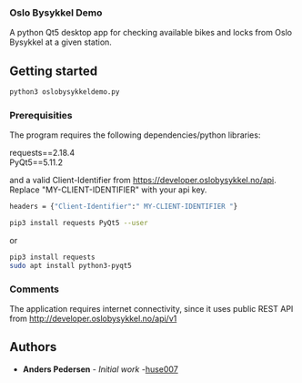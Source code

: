 ### Oslo Bysykkel Demo
A python Qt5 desktop app for checking available bikes and locks from Oslo Bysykkel at a given station.

## Getting started
```sh
python3 oslobysykkeldemo.py
```
### Prerequisities
The program requires the following dependencies/python libraries:
  
requests==2.18.4  
PyQt5==5.11.2  

and a valid Client-Identifier from https://developer.oslobysykkel.no/api.
Replace "MY-CLIENT-IDENTIFIER" with your api key.
```sh
headers = {"Client-Identifier":" MY-CLIENT-IDENTIFIER "}
```

```sh
pip3 install requests PyQt5 --user
```
or
```sh
pip3 install requests  
sudo apt install python3-pyqt5  
```
### Comments
The application requires internet connectivity, since it uses 
public REST API from http://developer.oslobysykkel.no/api/v1

## Authors
* **Anders Pedersen** - *Initial work* -[huse007](https://github.com/huse007)